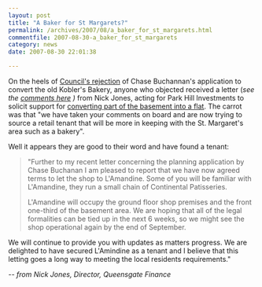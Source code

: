 ```yaml
---
layout: post
title: "A Baker for St Margarets?"
permalink: /archives/2007/08/a_baker_for_st_margarets.html
commentfile: 2007-08-30-a_baker_for_st_margarets
category: news
date: 2007-08-30 22:01:38

---
```


On the heels of [Council's rejection](/archives/2007/07/planning_permission_refused_for_chase_buchanan.html) of Chase Buchannan's application to convert the old Kobler's Bakery, anyone who objected received a letter (<em>see the [comments here](/archives/2007/07/planning_permission_refused_for_chase_buchanan.html) )</em> from Nick Jones, acting for Park Hill Investments to solicit support for [converting part of the basement into a flat](http://www.ukplanning.com/richmond/showCaseFile.do;jsessionid=4A2AB995A404D570DD58286BCE883315.wam1?action=show&appType=planning%20folder&appNumber=07/2588/FUL). The carrot was that "we have taken your comments on board and are now trying to source a retail tenant that will be more in keeping with the St. Margaret's area such as a bakery".

Well it appears they are good to their word and have found a tenant:

> "Further to my recent letter concerning the planning application by Chase Buchanan I am pleased to report that we have now agreed terms to let the shop to L'Amandine. Some of you will be familiar with L'Amandine, they run a small chain of Continental Patisseries.
> 
> L'Amandine will occupy the ground floor shop premises and the front one-third of the basement area. We are hoping that all of the legal formalities can be tied up in the next 6 weeks, so we might see the shop operational again by the end of September.

We will continue to provide you with updates as matters progress. We are delighted to have secured L'Amindine as a tenant and I believe that this letting goes a long way to meeting the local residents requirements."

<cite> -- from Nick Jones, Director, Queensgate Finance</cite>
